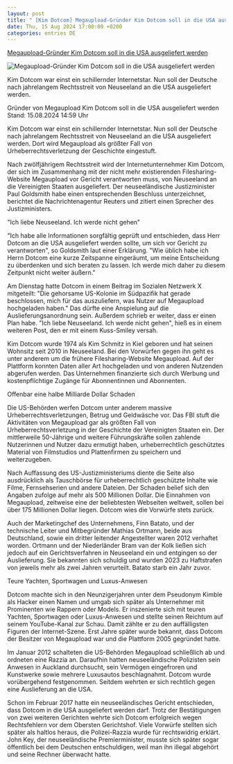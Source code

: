 ```yaml
---
layout: post
title: " [Kim Dotcom] Megaupload-Gründer Kim Dotcom soll in die USA ausgeliefert werden"
date: Thu, 15 Aug 2024 17:00:00 +0200
categories: entries DE
---
```

[Megaupload-Gründer Kim Dotcom soll in die USA ausgeliefert werden](https://www.tagesschau.de/wirtschaft/digitales/kim-dotcom-auslieferung-kriminalitaet-internet-100.html)

![Megaupload-Gründer Kim Dotcom soll in die USA ausgeliefert werden](https://images.tagesschau.de/image/027e01a9-becd-49f0-b9a4-afc82b010fd3/AAABkVXg5rg/AAABkUqnCZ0/16x9-1280/kim-dotcom-110.jpg)

Kim Dotcom war einst ein schillernder Internetstar. Nun soll der Deutsche nach jahrelangem Rechtsstreit von Neuseeland an die USA ausgeliefert werden.

Gründer von Megaupload Kim Dotcom soll in die USA ausgeliefert werden Stand: 15.08.2024 14:59 Uhr

Kim Dotcom war einst ein schillernder Internetstar. Nun soll der Deutsche nach jahrelangem Rechtsstreit von Neuseeland an die USA ausgeliefert werden. Dort wird Megaupload als größter Fall von Urheberrechtsverletzung der Geschichte eingestuft.

Nach zwölfjährigem Rechtsstreit wird der Internetunternehmer Kim Dotcom, der sich im Zusammenhang mit der nicht mehr existierenden Filesharing-Website Megaupload vor Gericht verantworten muss, von Neuseeland an die Vereinigten Staaten ausgeliefert. Der neuseeländische Justizminister Paul Goldsmith habe einen entsprechenden Beschluss unterzeichnet, berichtet die Nachrichtenagentur Reuters und zitiert einen Sprecher des Justizministers.

"Ich liebe Neuseeland. Ich werde nicht gehen"

"Ich habe alle Informationen sorgfältig geprüft und entschieden, dass Herr Dotcom an die USA ausgeliefert werden sollte, um sich vor Gericht zu verantworten", so Goldsmith laut einer Erklärung. "Wie üblich habe ich Herrn Dotcom eine kurze Zeitspanne eingeräumt, um meine Entscheidung zu überdenken und sich beraten zu lassen. Ich werde mich daher zu diesem Zeitpunkt nicht weiter äußern."

Am Dienstag hatte Dotcom in einem Beitrag im Sozialen Netzwerk X mitgeteilt: "Die gehorsame US-Kolonie im Südpazifik hat gerade beschlossen, mich für das auszuliefern, was Nutzer auf Megaupload hochgeladen haben." Das dürfte eine Anspielung auf die Auslieferungsanordnung sein. Außerdem schrieb er weiter, dass er einen Plan habe. "Ich liebe Neuseeland. Ich werde nicht gehen", hieß es in einem weiteren Post, den er mit einem Kuss-Smiley versah.

Kim Dotcom wurde 1974 als Kim Schmitz in Kiel geboren und hat seinen Wohnsitz seit 2010 in Neuseeland. Bei den Vorwürfen gegen ihn geht es unter anderem um die frühere Filesharing-Website Megaupload. Auf der Plattform konnten Daten aller Art hochgeladen und von anderen Nutzenden abgerufen werden. Das Unternehmen finanzierte sich durch Werbung und kostenpflichtige Zugänge für Abonnentinnen und Abonnenten.

Offenbar eine halbe Milliarde Dollar Schaden

Die US-Behörden werfen Dotcom unter anderem massive Urheberrechtsverletzungen, Betrug und Geldwäsche vor. Das FBI stuft die Aktivitäten von Megaupload gar als größten Fall von Urheberrechtsverletzung in der Geschichte der Vereinigten Staaten ein. Der mittlerweile 50-Jährige und weitere Führungskräfte sollen zahlende Nutzerinnen und Nutzer dazu ermutigt haben, urheberrechtlich geschütztes Material von Filmstudios und Plattenfirmen zu speichern und weiterzugeben.

Nach Auffassung des US-Justizministeriums diente die Seite also ausdrücklich als Tauschbörse für urheberrechtlich geschützte Inhalte wie Filme, Fernsehserien und andere Dateien. Der Schaden belief sich den Angaben zufolge auf mehr als 500 Millionen Dollar. Die Einnahmen von Megaupload, zeitweise eine der beliebtesten Webseiten weltweit, sollen bei über 175 Millionen Dollar liegen. Dotcom wies die Vorwürfe stets zurück.

Auch der Marketingchef des Unternehmens, Finn Batato, und der technische Leiter und Mitbegründer Mathias Ortmann, beide aus Deutschland, sowie ein dritter leitender Angestellter waren 2012 verhaftet worden. Ortmann und der Niederländer Bram van der Kolk ließen sich jedoch auf ein Gerichtsverfahren in Neuseeland ein und entgingen so der Auslieferung. Sie bekannten sich schuldig und wurden 2023 zu Haftstrafen von jeweils mehr als zwei Jahren verurteilt. Batato starb ein Jahr zuvor.

Teure Yachten, Sportwagen und Luxus-Anwesen

Dotcom machte sich in den Neunzigerjahren unter dem Pseudonym Kimble als Hacker einen Namen und umgab sich später als Unternehmer mit Prominenten wie Rappern oder Models. Er inszenierte sich mit teuren Yachten, Sportwagen oder Luxus-Anwesen und stellte seinen Reichtum auf seinem YouTube-Kanal zur Schau. Damit zählte er zu den auffälligsten Figuren der Internet-Szene. Erst Jahre später wurde bekannt, dass Dotcom der Besitzer von Megaupload war und die Plattform 2005 gegründet hatte.

Im Januar 2012 schalteten die US-Behörden Megaupload schließlich ab und ordneten eine Razzia an. Daraufhin hatten neuseeländische Polizisten sein Anwesen in Auckland durchsucht, sein Vermögen eingefroren und Kunstwerke sowie mehrere Luxusautos beschlagnahmt. Dotcom wurde vorübergehend festgenommen. Seitdem wehrten er sich rechtlich gegen eine Auslieferung an die USA.

Schon im Februar 2017 hatte ein neuseeländisches Gericht entschieden, dass Dotcom in die USA ausgeliefert werden darf. Trotz der Bestätigungen von zwei weiteren Gerichten wehrte sich Dotcom erfolgreich wegen Rechtsfehlern vor dem Obersten Gerichtshof. Viele Vorwürfe stellten sich später als haltlos heraus, die Polizei-Razzia wurde für rechtswidrig erklärt. John Key, der neuseeländische Premierminister, musste sich später sogar öffentlich bei dem Deutschen entschuldigen, weil man ihn illegal abgehört und seine Rechner überwacht hatte.

